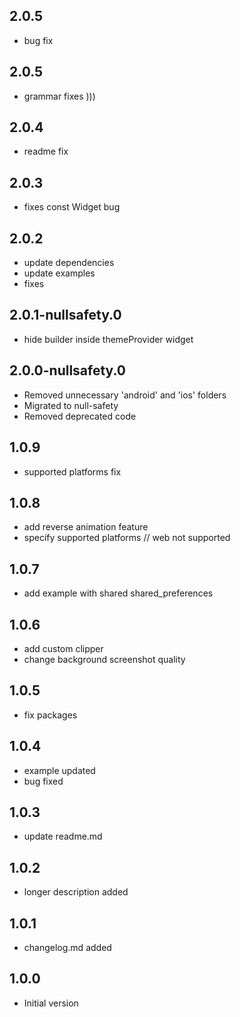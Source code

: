 ## 2.0.5
  - bug fix
## 2.0.5
  - grammar fixes )))
## 2.0.4
  - readme fix
## 2.0.3
  - fixes const Widget bug
## 2.0.2
  - update dependencies
  - update examples
  - fixes
## 2.0.1-nullsafety.0
  - hide builder inside themeProvider widget

## 2.0.0-nullsafety.0
  - Removed unnecessary 'android' and 'ios' folders
  - Migrated to null-safety
  - Removed deprecated code
  
## 1.0.9

  - supported platforms fix

## 1.0.8

  - add reverse animation feature
  - specify supported platforms // web not supported

## 1.0.7

- add example with shared shared_preferences

## 1.0.6

- add custom clipper 
- change background screenshot quality

## 1.0.5

- fix packages

## 1.0.4

- example updated
- bug fixed

## 1.0.3

- update readme.md

## 1.0.2

- longer description added

## 1.0.1

- changelog.md added

## 1.0.0

- Initial version